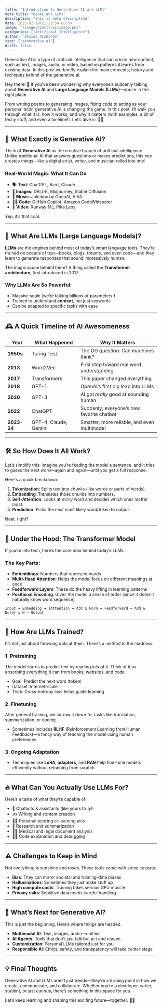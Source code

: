 ```yaml
---
title: "Introduction to Generative AI and LLMs"
meta_title: "GenAI and LLMs"
description: "this is meta description"
date: 2025-02-19T21:21:54-08:00
image: "/images/posts/ai/image.png"
categories: ["Artificial Intelligence"]
author: "Daniel Pichardo"
tags: ["generative-ai"]
draft: false
---
```


Generative AI is a type of artificial intelligence that can create new content, such as text, images, audio, or video, based on patterns it learns from existing data. In this post we briefly explain the main concepts, history and techiques behind of the generative ai. 

Hey there! 👋 If you’ve been wondering why everyone’s suddenly talking about **Generative AI** and **Large Language Models (LLMs)**—you’re in the right place.

From writing poems to generating images, fixing code to acting as your personal tutor, generative AI is changing the game. In this post, I’ll walk you through what it is, how it works, and why it matters (with examples, a bit of techy stuff, and even a timeline!). Let’s dive in. 🧠💡

---

## 🎨 What Exactly is Generative AI?

Think of **Generative AI** as the creative branch of artificial intelligence. Unlike traditional AI that answers questions or makes predictions, this one creates things—like a digital artist, writer, and musician rolled into one!

### Real-World Magic: What It Can Do

- 🗣 **Text**: ChatGPT, Bard, Claude
- 🎨 **Images**: DALL·E, Midjourney, Stable Diffusion
- 🎼 **Music**: Jukebox by OpenAI, AIVA
- 👨‍💻 **Code**: GitHub Copilot, Amazon CodeWhisperer
- 🎥 **Video**: Runway ML, Pika Labs

Yep, it’s that cool.

---

## 💬 What Are LLMs (Large Language Models)?

**LLMs** are the engines behind most of today’s smart language tools. They’re trained on oceans of text—books, blogs, forums, and even code—and they learn to generate responses that sound impressively human.

The magic sauce behind them? A thing called the **Transformer architecture**, first introduced in 2017.

### Why LLMs Are So Powerful:

- Massive scale (we’re talking billions of parameters!)
- Trained to understand **context**, not just keywords
- Can be adapted to specific tasks with ease

---

## 🕰 A Quick Timeline of AI Awesomeness

| Year | What Happened | Why It Matters |
|------|----------------|----------------|
| **1950s** | Turing Test | The OG question: Can machines think? |
| **2013** | Word2Vec | First step toward real word understanding |
| **2017** | Transformers | This paper changed everything |
| **2018** | GPT-1 | OpenAI’s first big leap into LLMs |
| **2020** | GPT-3 | AI got *really* good at sounding human |
| **2022** | ChatGPT | Suddenly, everyone’s new favorite chatbot |
| **2023-24** | GPT-4, Claude, Gemini | Smarter, more reliable, and even multimodal |

---

## 🛠️ So How Does It All Work?

Let’s simplify this: Imagine you’re feeding the model a sentence, and it tries to guess the next word—again and again—until you get a full response.

Here's a quick breakdown:

1. **Tokenization**: Splits text into chunks (like words or parts of words).
2. **Embedding**: Translates those chunks into numbers.
3. **Self-Attention**: Looks at *every* word and decides which ones matter most.
4. **Prediction**: Picks the next most likely word/token to output.

Neat, right?

---

## 🧱 Under the Hood: The Transformer Model

If you’re into tech, here’s the core idea behind today’s LLMs:

### The Key Parts:

- **Embeddings**: Numbers that represent words
- **Multi-Head Attention**: Helps the model focus on different meanings at once
- **Feedforward Layers**: These do the heavy lifting in learning patterns
- **Positional Encoding**: Gives the model a sense of order (since it doesn’t naturally know word sequence)

```shell
Input → Embedding → [Attention → Add & Norm → Feedforward → Add & Norm] x N → Output
```

---

## 🧪 How Are LLMs Trained?

It’s not just about throwing data at them. There’s a method to the madness.

### 1. Pretraining

The model learns to predict text by reading *lots* of it. Think of it as absorbing everything it can from books, websites, and code.

- Goal: Predict the next word (token)
- Dataset: Internet-scale
- Trick: Cross-entropy loss helps guide learning

### 2. Finetuning

After general training, we narrow it down for tasks like translation, summarization, or coding.

- Sometimes includes **RLHF** (Reinforcement Learning from Human Feedback)—a fancy way of teaching the model using human preferences.

### 3. Ongoing Adaptation

- Techniques like **LoRA**, **adapters**, and **RAG** help fine-tune models efficiently without retraining from scratch.

---

## 🔥 What Can You Actually Use LLMs For?

Here’s a taste of what they’re capable of:

- 💬 Chatbots & assistants (like yours truly!)
- ✍️ Writing and content creation
- 👩‍🏫 Personal tutoring or learning aids
- 🧠 Research and summarization
- 🧑‍⚕️ Medical and legal document analysis
- 👨‍💻 Code explanation and debugging

---

## ⚠️ Challenges to Keep in Mind

Not everything is sunshine and roses. These tools come with some caveats:

- **Bias**: They can mirror societal and training-data biases
- **Hallucinations**: Sometimes they just make stuff up
- **High compute costs**: Training takes serious GPU muscle
- **Privacy risks**: Sensitive data needs careful handling

---

## 🔮 What’s Next for Generative AI?

This is just the beginning. Here’s where things are headed:

- **Multimodal AI**: Text, images, audio—unified
- **AI Agents**: Tools that don’t just talk but act and reason
- **Customization**: Personal LLMs tailored just for you
- **Responsible AI**: Ethics, safety, and transparency will take center stage

---

## 💡 Final Thoughts

Generative AI and LLMs aren’t just trends—they’re a turning point in how we create, communicate, and collaborate. Whether you’re a developer, writer, student, or just curious, there’s something in this space for you.

Let’s keep learning and shaping this exciting future—together. 🚀💬